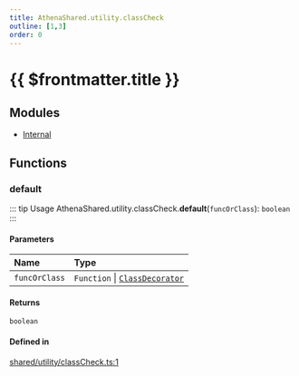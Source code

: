 ```yaml
---
title: AthenaShared.utility.classCheck
outline: [1,3]
order: 0
---
```


# {{ $frontmatter.title }}


## Modules

- [Internal](shared_utility_classCheck_Internal.md)

## Functions

### default

::: tip Usage
AthenaShared.utility.classCheck.**default**(`funcOrClass`): `boolean`
:::

#### Parameters

| Name | Type |
| :------ | :------ |
| `funcOrClass` | `Function` \| [`ClassDecorator`](shared_utility_classCheck_Internal.md#ClassDecorator) |

#### Returns

`boolean`

#### Defined in

[shared/utility/classCheck.ts:1](https://github.com/Stuyk/altv-athena/blob/9e819c0/src/core/shared/utility/classCheck.ts#L1)
